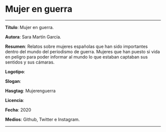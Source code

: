 # Mujer en guerra
-----

**Título**: Mujer en guerra.

**Autora**: Sara Martín García.

**Resumen**: Relatos sobre mujeres españolas que han sido importantes dentro del mundo del periodismo de guerra. Mujeres que han puesto si vida en peligro para poder informar al mundo lo que estaban captaban sus sentidos y sus cámaras. 

**Logotipo**: 

**Slogan**: 

**Hasgtag**: Mujerenguerra

**Licencia**: 

**Fecha**: 2020

**Medios**: Github, Twitter e Instagram.



-----------
